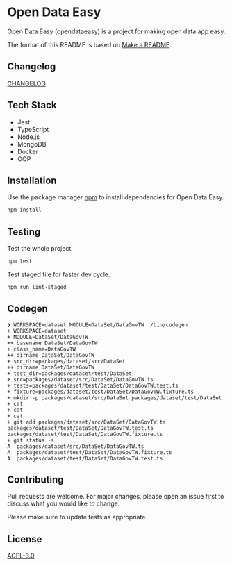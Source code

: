 # Open Data Easy

Open Data Easy (opendataeasy) is a project for making open data app easy.

The format of this README is based on [Make a README][1].

[1]: https://www.makeareadme.com/ "Make a README"

## Changelog

[CHANGELOG](./CHANGELOG.md)

## Tech Stack

- Jest
- TypeScript
- Node.js
- MongoDB
- Docker
- OOP

## Installation

Use the package manager [npm](https://pip.pypa.io/en/stable/) to install dependencies for Open Data Easy.

```sh
npm install
```

## Testing

Test the whole project.

```sh
npm test
```

Test staged file for faster dev cycle.

```sh
npm run lint-staged
```

## Codegen

```
❯ WORKSPACE=dataset MODULE=DataSet/DataGovTW ./bin/codegen
+ WORKSPACE=dataset
+ MODULE=DataSet/DataGovTW
++ basename DataSet/DataGovTW
+ class_name=DataGovTW
++ dirname DataSet/DataGovTW
+ src_dir=packages/dataset/src/DataSet
++ dirname DataSet/DataGovTW
+ test_dir=packages/dataset/test/DataSet
+ src=packages/dataset/src/DataSet/DataGovTW.ts
+ tests=packages/dataset/test/DataSet/DataGovTW.test.ts
+ fixture=packages/dataset/test/DataSet/DataGovTW.fixture.ts
+ mkdir -p packages/dataset/src/DataSet packages/dataset/test/DataSet
+ cat
+ cat
+ cat
+ git add packages/dataset/src/DataSet/DataGovTW.ts packages/dataset/test/DataSet/DataGovTW.test.ts packages/dataset/test/DataSet/DataGovTW.fixture.ts
+ git status -s
A  packages/dataset/src/DataSet/DataGovTW.ts
A  packages/dataset/test/DataSet/DataGovTW.fixture.ts
A  packages/dataset/test/DataSet/DataGovTW.test.ts
```

## Contributing

Pull requests are welcome. For major changes, please open an issue first to discuss what you would like to change.

Please make sure to update tests as appropriate.

## License

[AGPL-3.0](./LICENSE)
